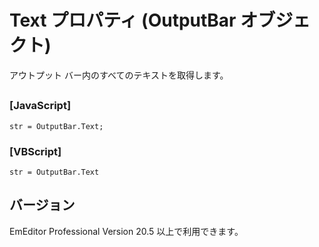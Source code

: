# Text プロパティ (OutputBar オブジェクト)

アウトプット バー内のすべてのテキストを取得します。

## 

### \[JavaScript\]

```
str = OutputBar.Text;
```

### \[VBScript\]

```
str = OutputBar.Text
```

## バージョン

EmEditor Professional Version 20.5 以上で利用できます。
